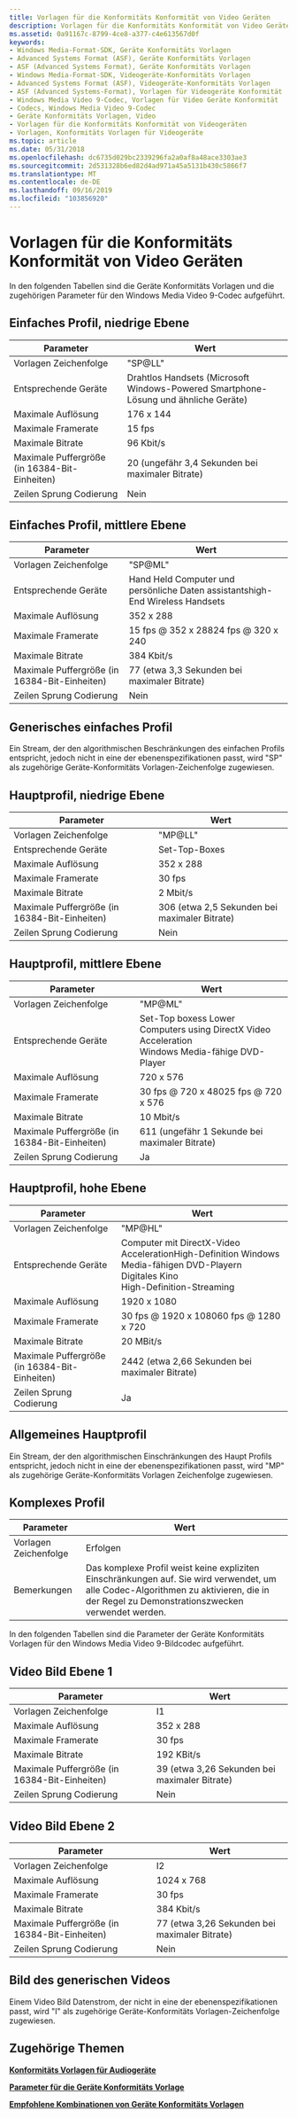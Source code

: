 ```yaml
---
title: Vorlagen für die Konformitäts Konformität von Video Geräten
description: Vorlagen für die Konformitäts Konformität von Video Geräten
ms.assetid: 0a91167c-8799-4ce8-a377-c4e613567d0f
keywords:
- Windows Media-Format-SDK, Geräte Konformitäts Vorlagen
- Advanced Systems Format (ASF), Geräte Konformitäts Vorlagen
- ASF (Advanced Systems Format), Geräte Konformitäts Vorlagen
- Windows Media-Format-SDK, Videogeräte-Konformitäts Vorlagen
- Advanced Systems Format (ASF), Videogeräte-Konformitäts Vorlagen
- ASF (Advanced Systems-Format), Vorlagen für Videogeräte Konformität
- Windows Media Video 9-Codec, Vorlagen für Video Geräte Konformität
- Codecs, Windows Media Video 9-Codec
- Geräte Konformitäts Vorlagen, Video
- Vorlagen für die Konformitäts Konformität von Videogeräten
- Vorlagen, Konformitäts Vorlagen für Videogeräte
ms.topic: article
ms.date: 05/31/2018
ms.openlocfilehash: dc6735d029bc2339296fa2a0af8a48ace3303ae3
ms.sourcegitcommit: 2d531328b6ed82d4ad971a45a5131b430c5866f7
ms.translationtype: MT
ms.contentlocale: de-DE
ms.lasthandoff: 09/16/2019
ms.locfileid: "103856920"
---
```

# <a name="video-device-conformance-templates"></a>Vorlagen für die Konformitäts Konformität von Video Geräten

In den folgenden Tabellen sind die Geräte Konformitäts Vorlagen und die zugehörigen Parameter für den Windows Media Video 9-Codec aufgeführt.

## <a name="simple-profile-low-level"></a>Einfaches Profil, niedrige Ebene



| Parameter                                | Wert                                                                                 |
|------------------------------------------|---------------------------------------------------------------------------------------|
| Vorlagen Zeichenfolge                          | "SP@LL"                                                                               |
| Entsprechende Geräte                      | Drahtlos Handsets (Microsoft Windows-Powered Smartphone-Lösung und ähnliche Geräte) |
| Maximale Auflösung                       | 176 x 144                                                                             |
| Maximale Framerate                       | 15 fps                                                                                |
| Maximale Bitrate                         | 96 Kbit/s                                                                               |
| Maximale Puffergröße (in 16384-Bit-Einheiten) | 20 (ungefähr 3,4 Sekunden bei maximaler Bitrate)                                            |
| Zeilen Sprung Codierung                      | Nein                                                                                    |



 

## <a name="simple-profile-medium-level"></a>Einfaches Profil, mittlere Ebene



| Parameter                                | Wert                                                                                |
|------------------------------------------|--------------------------------------------------------------------------------------|
| Vorlagen Zeichenfolge                          | "SP@ML"                                                                              |
| Entsprechende Geräte                      | Hand Held Computer und persönliche Daten assistantshigh-End Wireless Handsets<br/> |
| Maximale Auflösung                       | 352 x 288                                                                            |
| Maximale Framerate                       | 15 fps @ 352 x 28824 fps @ 320 x 240<br/>                                      |
| Maximale Bitrate                         | 384 Kbit/s                                                                             |
| Maximale Puffergröße (in 16384-Bit-Einheiten) | 77 (etwa 3,3 Sekunden bei maximaler Bitrate)                                           |
| Zeilen Sprung Codierung                      | Nein                                                                                   |



 

## <a name="generic-simple-profile"></a>Generisches einfaches Profil

Ein Stream, der den algorithmischen Beschränkungen des einfachen Profils entspricht, jedoch nicht in eine der ebenenspezifikationen passt, wird "SP" als zugehörige Geräte-Konformitäts Vorlagen-Zeichenfolge zugewiesen.

## <a name="main-profile-low-level"></a>Hauptprofil, niedrige Ebene



| Parameter                                | Wert                                       |
|------------------------------------------|---------------------------------------------|
| Vorlagen Zeichenfolge                          | "MP@LL"                                     |
| Entsprechende Geräte                      | Set-Top-Boxes                               |
| Maximale Auflösung                       | 352 x 288                                   |
| Maximale Framerate                       | 30 fps                                      |
| Maximale Bitrate                         | 2 Mbit/s                                      |
| Maximale Puffergröße (in 16384-Bit-Einheiten) | 306 (etwa 2,5 Sekunden bei maximaler Bitrate) |
| Zeilen Sprung Codierung                      | Nein                                          |



 

## <a name="main-profile-medium-level"></a>Hauptprofil, mittlere Ebene



| Parameter                                | Wert                                                                                                                  |
|------------------------------------------|------------------------------------------------------------------------------------------------------------------------|
| Vorlagen Zeichenfolge                          | "MP@ML"                                                                                                                |
| Entsprechende Geräte                      | Set-Top boxess Lower Computers using DirectX Video Acceleration<br/> Windows Media-fähige DVD-Player<br/> |
| Maximale Auflösung                       | 720 x 576                                                                                                              |
| Maximale Framerate                       | 30 fps @ 720 x 48025 fps @ 720 x 576<br/>                                                                        |
| Maximale Bitrate                         | 10 Mbit/s                                                                                                                |
| Maximale Puffergröße (in 16384-Bit-Einheiten) | 611 (ungefähr 1 Sekunde bei maximaler Bitrate)                                                                               |
| Zeilen Sprung Codierung                      | Ja                                                                                                                    |



 

## <a name="main-profile-high-level"></a>Hauptprofil, hohe Ebene



| Parameter                                | Wert                                                                                                                                                                 |
|------------------------------------------|-----------------------------------------------------------------------------------------------------------------------------------------------------------------------|
| Vorlagen Zeichenfolge                          | "MP@HL"                                                                                                                                                               |
| Entsprechende Geräte                      | Computer mit DirectX-Video AccelerationHigh-Definition Windows Media-fähigen DVD-Playern<br/> Digitales Kino<br/> High-Definition-Streaming<br/> |
| Maximale Auflösung                       | 1920 x 1080                                                                                                                                                           |
| Maximale Framerate                       | 30 fps @ 1920 x 108060 fps @ 1280 x 720<br/>                                                                                                                    |
| Maximale Bitrate                         | 20 MBit/s                                                                                                                                                               |
| Maximale Puffergröße (in 16384-Bit-Einheiten) | 2442 (etwa 2,66 Sekunden bei maximaler Bitrate)                                                                                                                         |
| Zeilen Sprung Codierung                      | Ja                                                                                                                                                                   |



 

## <a name="generic-main-profile"></a>Allgemeines Hauptprofil

Ein Stream, der den algorithmischen Einschränkungen des Haupt Profils entspricht, jedoch nicht in eine der ebenenspezifikationen passt, wird "MP" als zugehörige Geräte-Konformitäts Vorlagen Zeichenfolge zugewiesen.

## <a name="complex-profile"></a>Komplexes Profil



| Parameter       | Wert                                                                                                                                  |
|-----------------|----------------------------------------------------------------------------------------------------------------------------------------|
| Vorlagen Zeichenfolge | Erfolgen                                                                                                                                   |
| Bemerkungen         | Das komplexe Profil weist keine expliziten Einschränkungen auf. Sie wird verwendet, um alle Codec-Algorithmen zu aktivieren, die in der Regel zu Demonstrationszwecken verwendet werden. |



 

In den folgenden Tabellen sind die Parameter der Geräte Konformitäts Vorlagen für den Windows Media Video 9-Bildcodec aufgeführt.

## <a name="video-image-level-1"></a>Video Bild Ebene 1



| Parameter                                | Wert                                       |
|------------------------------------------|---------------------------------------------|
| Vorlagen Zeichenfolge                          | I1                                        |
| Maximale Auflösung                       | 352 x 288                                   |
| Maximale Framerate                       | 30 fps                                      |
| Maximale Bitrate                         | 192 KBit/s                                    |
| Maximale Puffergröße (in 16384-Bit-Einheiten) | 39 (etwa 3,26 Sekunden bei maximaler Bitrate) |
| Zeilen Sprung Codierung                      | Nein                                          |



 

## <a name="video-image-level-2"></a>Video Bild Ebene 2



| Parameter                                | Wert                                       |
|------------------------------------------|---------------------------------------------|
| Vorlagen Zeichenfolge                          | I2                                        |
| Maximale Auflösung                       | 1024 x 768                                  |
| Maximale Framerate                       | 30 fps                                      |
| Maximale Bitrate                         | 384 Kbit/s                                    |
| Maximale Puffergröße (in 16384-Bit-Einheiten) | 77 (etwa 3,26 Sekunden bei maximaler Bitrate) |
| Zeilen Sprung Codierung                      | Nein                                          |



 

## <a name="generic-video-image"></a>Bild des generischen Videos

Einem Video Bild Datenstrom, der nicht in eine der ebenenspezifikationen passt, wird "I" als zugehörige Geräte-Konformitäts Vorlagen-Zeichenfolge zugewiesen.

## <a name="related-topics"></a>Zugehörige Themen

<dl> <dt>

[**Konformitäts Vorlagen für Audiogeräte**](audio-device-conformance-templates.md)
</dt> <dt>

[**Parameter für die Geräte Konformitäts Vorlage**](device-conformance-template-parameters.md)
</dt> <dt>

[**Empfohlene Kombinationen von Geräte Konformitäts Vorlagen**](recommended-device-conformance-template-combinations.md)
</dt> </dl>

 

 





